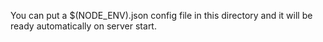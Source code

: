 
You can put a $(NODE_ENV).json config file in this directory
and it will be ready automatically on server start.

